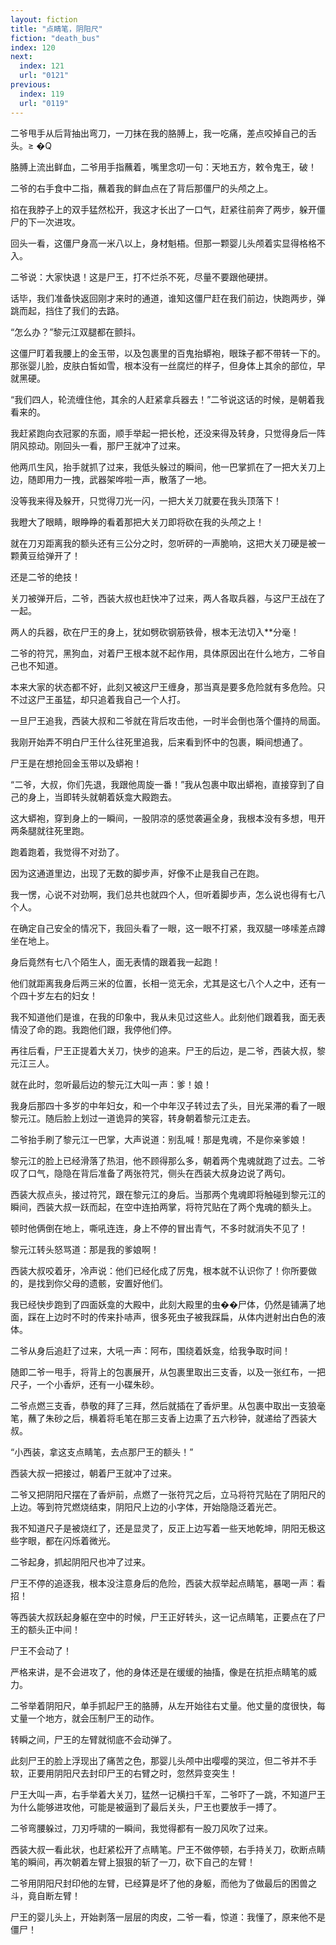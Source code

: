 ```yaml
---
layout: fiction
title: "点睛笔，阴阳尺"
fiction: "death_bus"
index: 120
next:
  index: 121
  url: "0121"
previous:
  index: 119
  url: "0119"
---
```

二爷甩手从后背抽出弯刀，一刀抹在我的胳膊上，我一吃痛，差点咬掉自己的舌头。≥  �Q

胳膊上流出鲜血，二爷用手指蘸着，嘴里念叨一句：天地五方，敕令鬼王，破！

二爷的右手食中二指，蘸着我的鲜血点在了背后那僵尸的头颅之上。

掐在我脖子上的双手猛然松开，我这才长出了一口气，赶紧往前奔了两步，躲开僵尸的下一次进攻。

回头一看，这僵尸身高一米八以上，身材魁梧。但那一颗婴儿头颅着实显得格格不入。

二爷说：大家快退！这是尸王，打不烂杀不死，尽量不要跟他硬拼。

话毕，我们准备快返回刚才来时的通道，谁知这僵尸赶在我们前边，快跑两步，弹跳而起，挡住了我们的去路。

“怎么办？”黎元江双腿都在颤抖。

这僵尸盯着我腰上的金玉带，以及包裹里的百鬼抬蟒袍，眼珠子都不带转一下的。那张婴儿脸，皮肤白皙如雪，根本没有一丝腐烂的样子，但身体上其余的部位，早就黑硬。

“我们四人，轮流缠住他，其余的人赶紧拿兵器去！”二爷说这话的时候，是朝着我看来的。

我赶紧跑向衣冠冢的东面，顺手举起一把长枪，还没来得及转身，只觉得身后一阵阴风掠动。刚回头一看，那尸王就冲了过来。

他两爪生风，抬手就抓了过来，我低头躲过的瞬间，他一巴掌抓在了一把大关刀上边，随即用力一拽，武器架哗啦一声，散落了一地。

没等我来得及躲开，只觉得刀光一闪，一把大关刀就要在我头顶落下！

我瞪大了眼睛，眼睁睁的看着那把大关刀即将砍在我的头颅之上！

就在刀刃距离我的额头还有三公分之时，忽听砰的一声脆响，这把大关刀硬是被一颗黄豆给弹开了！

还是二爷的绝技！

关刀被弹开后，二爷，西装大叔也赶快冲了过来，两人各取兵器，与这尸王战在了一起。

两人的兵器，砍在尸王的身上，犹如劈砍钢筋铁骨，根本无法切入**分毫！

二爷的符咒，黑狗血，对着尸王根本就不起作用，具体原因出在什么地方，二爷自己也不知道。

本来大家的状态都不好，此刻又被这尸王缠身，那当真是要多危险就有多危险。只不过这尸王虽猛，却只追着我自己一个人打。

一旦尸王追我，西装大叔和二爷就在背后攻击他，一时半会倒也落个僵持的局面。

我刚开始弄不明白尸王什么往死里追我，后来看到怀中的包裹，瞬间想通了。

尸王是在想抢回金玉带以及蟒袍！

“二爷，大叔，你们先退，我跟他周旋一番！”我从包裹中取出蟒袍，直接穿到了自己的身上，当即转头就朝着妖龛大殿跑去。

这大蟒袍，穿到身上的一瞬间，一股阴凉的感觉袭遍全身，我根本没有多想，甩开两条腿就往死里跑。

跑着跑着，我觉得不对劲了。

因为这通道里边，出现了无数的脚步声，好像不止是我自己在跑。

我一愣，心说不对劲啊，我们总共也就四个人，但听着脚步声，怎么说也得有七八个人。

在确定自己安全的情况下，我回头看了一眼，这一眼不打紧，我双腿一哆嗦差点蹲坐在地上。

身后竟然有七八个陌生人，面无表情的跟着我一起跑！

他们就距离我身后两三米的位置，长相一览无余，尤其是这七八个人之中，还有一个四十岁左右的妇女！

我不知道他们是谁，在我的印象中，我从未见过这些人。此刻他们跟着我，面无表情没了命的跑。我跑他们跟，我停他们停。

再往后看，尸王正提着大关刀，快步的追来。尸王的后边，是二爷，西装大叔，黎元江三人。

就在此时，忽听最后边的黎元江大叫一声：爹！娘！

我身后那四十多岁的中年妇女，和一个中年汉子转过去了头，目光呆滞的看了一眼黎元江。随后脸上划过一道诡异的笑容，转身朝着黎元江走去。

二爷抬手刷了黎元江一巴掌，大声说道：别乱喊！那是鬼魂，不是你亲爹娘！

黎元江的脸上已经滑落了热泪，他不顾得那么多，朝着两个鬼魂就跑了过去。二爷叹了口气，隐隐在背后准备了两张符咒，侧头在西装大叔身边说了两句。

西装大叔点头，接过符咒，跟在黎元江的身后。当那两个鬼魂即将触碰到黎元江的瞬间，西装大叔一跃而起，在空中连拍两掌，将符咒贴在了两个鬼魂的额头上。

顿时他俩倒在地上，嘶吼连连，身上不停的冒出青气，不多时就消失不见了！

黎元江转头怒骂道：那是我的爹娘啊！

西装大叔咬着牙，冷声说：他们已经化成了厉鬼，根本就不认识你了！你所要做的，是找到你父母的遗骸，安置好他们。

我已经快步跑到了四面妖龛的大殿中，此刻大殿里的虫��尸体，仍然是铺满了地面，踩在上边时不时的传来扑哧声，很多死虫子被我踩扁，从体内迸射出白色的液体。

二爷从身后追赶了过来，大吼一声：阿布，围绕着妖龛，给我争取时间！

随即二爷一甩手，将背上的包裹展开，从包裹里取出三支香，以及一张红布，一把尺子，一个小香炉，还有一小碟朱砂。

二爷点燃三支香，恭敬的拜了三拜，然后就插在了香炉里。从包裹中取出一支狼毫笔，蘸了朱砂之后，横着将毛笔在那三支香上边熏了五六秒钟，就递给了西装大叔。

“小西装，拿这支点睛笔，去点那尸王的额头！”

西装大叔一把接过，朝着尸王就冲了过来。

二爷又把阴阳尺摆在了香炉前，点燃了一张符咒之后，立马将符咒贴在了阴阳尺的上边。等到符咒燃烧结束，阴阳尺上边的小字体，开始隐隐泛着光芒。

我不知道尺子是被烧红了，还是显灵了，反正上边写着一些天地乾坤，阴阳无极这些字眼，都在闪烁着微光。

二爷起身，抓起阴阳尺也冲了过来。

尸王不停的追逐我，根本没注意身后的危险，西装大叔举起点睛笔，暴喝一声：看招！

等西装大叔跃起身躯在空中的时候，尸王正好转头，这一记点睛笔，正要点在了尸王的额头正中间！

尸王不会动了！

严格来讲，是不会进攻了，他的身体还是在缓缓的抽搐，像是在抗拒点睛笔的威力。

二爷举着阴阳尺，单手抓起尸王的胳膊，从左开始往右丈量。他丈量的度很快，每丈量一个地方，就会压制尸王的动作。

转瞬之间，尸王的左臂就彻底不会动弹了。

此刻尸王的脸上浮现出了痛苦之色，那婴儿头颅中出嘤嘤的哭泣，但二爷并不手软，正要用阴阳尺去封印尸王的右臂之时，忽然异变突生！

尸王大叫一声，右手举着大关刀，猛然一记横扫千军，二爷吓了一跳，不知道尸王为什么能够进攻他，可能是被逼到了最后关头，尸王也要放手一搏了。

二爷弯腰躲过，刀刃呼啸的一瞬间，我觉得都有一股刀风吹了过来。

西装大叔一看此状，也赶紧松开了点睛笔。尸王不做停顿，右手持关刀，砍断点睛笔的瞬间，再次朝着左臂上狠狠的斩了一刀，砍下自己的左臂！

二爷用阴阳尺封印他的左臂，已经算是坏了他的身躯，而他为了做最后的困兽之斗，竟自断左臂！

尸王的婴儿头上，开始剥落一层层的肉皮，二爷一看，惊道：我懂了，原来他不是僵尸！